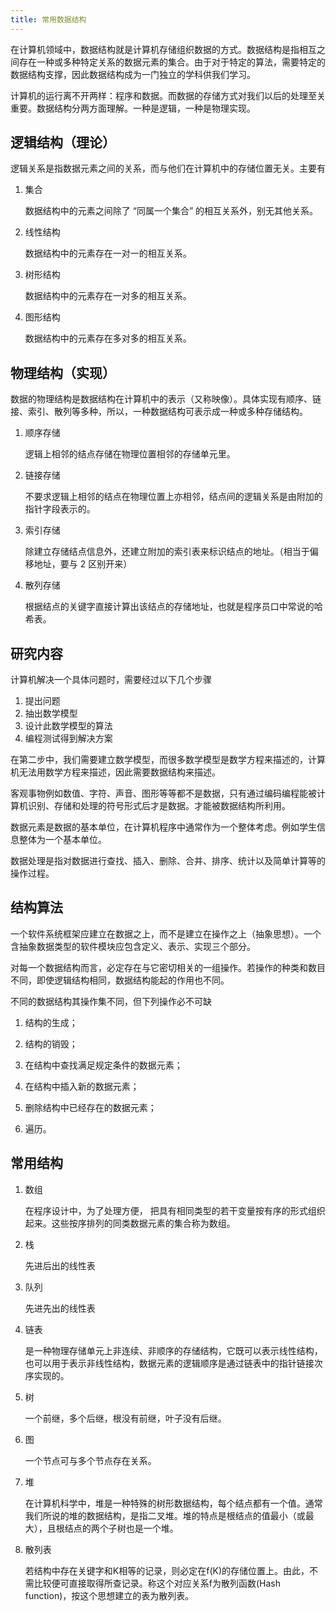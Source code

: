 ```yaml
---
title: 常用数据结构
---
```


在计算机领域中，数据结构就是计算机存储组织数据的方式。数据结构是指相互之间存在一种或多种特定关系的数据元素的集合。由于对于特定的算法，需要特定的数据结构支撑，因此数据结构成为一门独立的学科供我们学习。

计算机的运行离不开两样：程序和数据。而数据的存储方式对我们以后的处理至关重要。数据结构分两方面理解。一种是逻辑，一种是物理实现。

## 逻辑结构（理论）

逻辑关系是指数据元素之间的关系，而与他们在计算机中的存储位置无关。主要有

1. 集合

   数据结构中的元素之间除了 “同属一个集合” 的相互关系外，别无其他关系。

2. 线性结构

   数据结构中的元素存在一对一的相互关系。

3. 树形结构

   数据结构中的元素存在一对多的相互关系。

4. 图形结构

   数据结构中的元素存在多对多的相互关系。

## 物理结构（实现）

数据的物理结构是数据结构在计算机中的表示（又称映像）。具体实现有顺序、链接、索引、散列等多种，所以，一种数据结构可表示成一种或多种存储结构。

1. 顺序存储

   逻辑上相邻的结点存储在物理位置相邻的存储单元里。

2. 链接存储

   不要求逻辑上相邻的结点在物理位置上亦相邻，结点间的逻辑关系是由附加的指针字段表示的。

3. 索引存储

   除建立存储结点信息外，还建立附加的索引表来标识结点的地址。（相当于偏移地址，要与 2 区别开来）

4. 散列存储

   根据结点的关键字直接计算出该结点的存储地址，也就是程序员口中常说的哈希表。

## 研究内容

计算机解决一个具体问题时，需要经过以下几个步骤

1. 提出问题
2. 抽出数学模型
3. 设计此数学模型的算法
4. 编程测试得到解决方案

在第二步中，我们需要建立数学模型，而很多数学模型是数学方程来描述的，计算机无法用数学方程来描述，因此需要数据结构来描述。

客观事物例如数值、字符、声音、图形等等都不是数据，只有通过编码编程能被计算机识别、存储和处理的符号形式后才是数据。才能被数据结构所利用。

数据元素是数据的基本单位，在计算机程序中通常作为一个整体考虑。例如学生信息整体为一个基本单位。

数据处理是指对数据进行查找、插入、删除、合并、排序、统计以及简单计算等的操作过程。

## 结构算法

一个软件系统框架应建立在数据之上，而不是建立在操作之上（抽象思想）。一个含抽象数据类型的软件模块应包含定义、表示、实现三个部分。

对每一个数据结构而言，必定存在与它密切相关的一组操作。若操作的种类和数目不同，即使逻辑结构相同，数据结构能起的作用也不同。

不同的数据结构其操作集不同，但下列操作必不可缺

1. 结构的生成；

2. 结构的销毁；

3. 在结构中查找满足规定条件的数据元素；

4. 在结构中插入新的数据元素；

5. 删除结构中已经存在的数据元素；

6. 遍历。

## 常用结构

1. 数组

   在程序设计中，为了处理方便， 把具有相同类型的若干变量按有序的形式组织起来。这些按序排列的同类数据元素的集合称为数组。

2. 栈

   先进后出的线性表

3. 队列

   先进先出的线性表

4. 链表

   是一种物理存储单元上非连续、非顺序的存储结构，它既可以表示线性结构，也可以用于表示非线性结构，数据元素的逻辑顺序是通过链表中的指针链接次序实现的。

5. 树

   一个前继，多个后继，根没有前继，叶子没有后继。

6. 图

   一个节点可与多个节点存在关系。

7. 堆

   在计算机科学中，堆是一种特殊的树形数据结构，每个结点都有一个值。通常我们所说的堆的数据结构，是指二叉堆。堆的特点是根结点的值最小（或最大），且根结点的两个子树也是一个堆。

8. 散列表

   若结构中存在关键字和K相等的记录，则必定在f(K)的存储位置上。由此，不需比较便可直接取得所查记录。称这个对应关系f为散列函数(Hash function)，按这个思想建立的表为散列表。